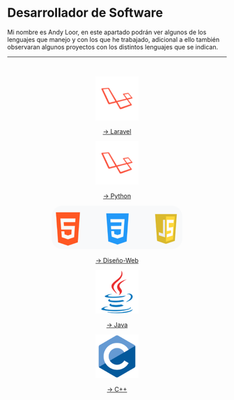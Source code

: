 # Desarrollador de Software

Mi nombre es Andy Loor, en este apartado podrán ver algunos de los lenguajes que manejo y con los que he trabajado, adicional a ello también observaran algunos proyectos con los distintos lenguajes que se indican.
<br>
<hr>
<br>
<p align="center"><img src="https://github.com/Andineitor/Andy_Loor/blob/Portafolio/asset/laravel_icon_130892.png" alt="Laravel" style="height: 100px; width: 100px;"></p>

<p align="center"><a  href="https://github.com/Andineitor/Andy_Loor/tree/Laravel" style="center">-> Laravel</a></p>

<p align="center"><img src="https://github.com/Andineitor/Andy_Loor/blob/Portafolio/asset/laravel_icon_130892.png" alt="Laravel" style="height: 100px; width: 100px;"></p>

<p align="center"><a  href="https://github.com/Andineitor/Andy_Loor/tree/python" style="center">-> Python</a></p>

<p align="center"><img src="https://github.com/Andineitor/Andy_Loor/blob/Portafolio/asset/disenio.png" alt="Laravel" style="height: 100px; width: 300px; border-radius: 25px;"></p>

<p align="center"><a  href="https://github.com/Andineitor/Andy_Loor/tree/dise%C3%B1o-web" style="center">-> Diseño-Web</a></p>

<p align="center"><img src="https://github.com/Andineitor/Andy_Loor/blob/Portafolio/asset/java.png" alt="Laravel" style="height: 100px; width: 100px;"></p>

<p align="center"><a  href="https://github.com/Andineitor/Andy_Loor/tree/Java" style="center ">-> Java</a></p>

<p align="center"><img src="https://github.com/Andineitor/Andy_Loor/blob/Portafolio/asset/c.png" alt="Laravel" style="height: 100px; width: 100px;"></p>

<p align="center"><a  href="https://github.com/Andineitor/Andy_Loor/tree/C++" style="center background-color: white;">-> C++</a></p>
